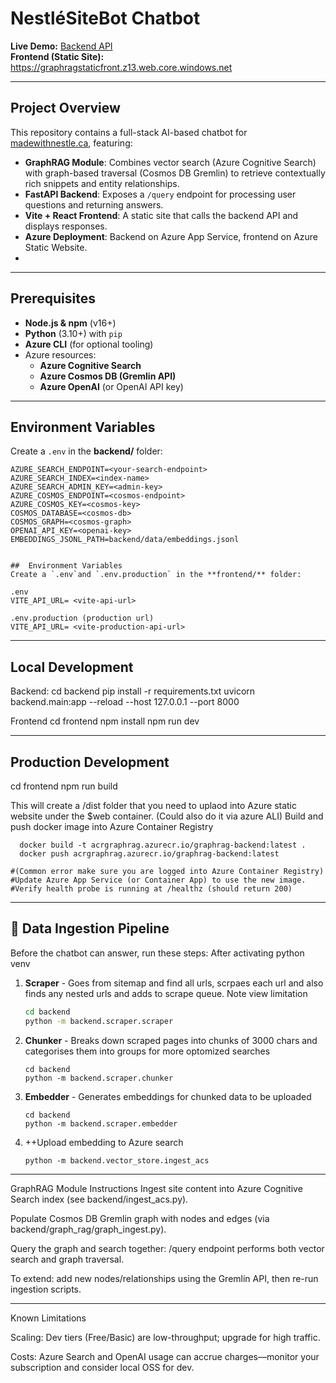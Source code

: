 # NestléSiteBot Chatbot

**Live Demo:** [Backend API](https://rg-chatbot-eafyfwgkg4e5djef.canadaeast-01.azurewebsites.net)  
**Frontend (Static Site):** https://graphragstaticfront.z13.web.core.windows.net

---

##  Project Overview
This repository contains a full-stack AI-based chatbot for [madewithnestle.ca](https://www.madewithnestle.ca), featuring:

- **GraphRAG Module**: Combines vector search (Azure Cognitive Search) with graph-based traversal (Cosmos DB Gremlin) to retrieve contextually rich snippets and entity relationships.
- **FastAPI Backend**: Exposes a `/query` endpoint for processing user questions and returning answers.
- **Vite + React Frontend**: A static site that calls the backend API and displays responses.
- **Azure Deployment**: Backend on Azure App Service, frontend on Azure Static Website.
- 

---

##  Prerequisites
- **Node.js & npm** (v16+)
- **Python** (3.10+) with `pip`
- **Azure CLI** (for optional tooling)
- Azure resources:
  - **Azure Cognitive Search** 
  - **Azure Cosmos DB (Gremlin API)**
  - **Azure OpenAI** (or OpenAI API key)

---

##  Environment Variables
Create a `.env` in the **backend/** folder:

```env
AZURE_SEARCH_ENDPOINT=<your-search-endpoint>
AZURE_SEARCH_INDEX=<index-name>
AZURE_SEARCH_ADMIN_KEY=<admin-key>
AZURE_COSMOS_ENDPOINT=<cosmos-endpoint>
AZURE_COSMOS_KEY=<cosmos-key>
COSMOS_DATABASE=<cosmos-db>
COSMOS_GRAPH=<cosmos-graph>
OPENAI_API_KEY=<openai-key>
EMBEDDINGS_JSONL_PATH=backend/data/embeddings.jsonl


##  Environment Variables
Create a `.env`and `.env.production` in the **frontend/** folder:

.env
VITE_API_URL= <vite-api-url>

.env.production (production url)
VITE_API_URL= <vite-production-api-url>
```
---

## Local Development

Backend:
cd backend
pip install -r requirements.txt
uvicorn backend.main:app --reload --host 127.0.0.1 --port 8000

Frontend
cd frontend
npm install
npm run dev

---

## Production Development

cd frontend
npm run build

This will create a /dist folder that you need to uplaod into Azure static website under the $web container. (Could also do it via azure ALI)
Build and push docker image into Azure Container Registry
```
  docker build -t acrgraphrag.azurecr.io/graphrag-backend:latest .
  docker push acrgraphrag.azurecr.io/graphrag-backend:latest

#(Common error make sure you are logged into Azure Container Registry)
#Update Azure App Service (or Container App) to use the new image.
#Verify health probe is running at /healthz (should return 200)
```
---
## 🧰 Data Ingestion Pipeline  
Before the chatbot can answer, run these steps:
After activating python venv 

1. **Scraper**  - Goes from sitemap and find all urls, scrpaes each url and also finds any nested urls and adds to scrape queue. Note view limitation
   ```bash
   cd backend
   python -m backend.scraper.scraper
   ```
2. **Chunker** - Breaks down scraped pages into chunks of 3000 chars and categorises them into groups for more optomized searches
   ```
   cd backend
   python -m backend.scraper.chunker
   ```
3. **Embedder** - Generates embeddings for chunked data to be uploaded 
   ```
   cd backend
   python -m backend.scraper.embedder
   ```
3. ++Upload embedding to Azure search
   ```
   python -m backend.vector_store.ingest_acs
   ```
---
GraphRAG Module Instructions
Ingest site content into Azure Cognitive Search index (see backend/ingest_acs.py).

Populate Cosmos DB Gremlin graph with nodes and edges (via backend/graph_rag/graph_ingest.py).

Query the graph and search together: /query endpoint performs both vector search and graph traversal.

To extend: add new nodes/relationships using the Gremlin API, then re-run ingestion scripts.

---

Known Limitations

Scaling: Dev tiers (Free/Basic) are low-throughput; upgrade for high traffic.

Costs: Azure Search and OpenAI usage can accrue charges—monitor your subscription and consider local OSS for dev.



